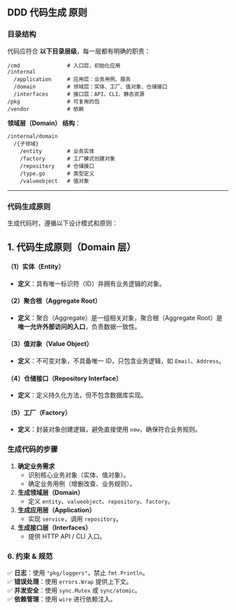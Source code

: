 ## **DDD 代码生成 原则**

### **目录结构**
代码应符合 **以下目录层级**，每一层都有明确的职责：
```
/cmd               # 入口层，初始化应用
/internal
  /application     # 应用层：业务用例、服务
  /domain          # 领域层：实体、工厂、值对象、仓储接口
  /interfaces      # 接口层：API、CLI、静态资源
/pkg               # 可复用的包
/vendor            # 依赖
```

**领域层（Domain） 结构**：
```
/internal/domain
  /{子领域}
    /entity        # 业务实体
    /factory       # 工厂模式创建对象
    /repository    # 仓储接口
    /type.go       # 类型定义
    /valueobject   # 值对象
```
  
---

### **代码生成原则**
生成代码时，遵循以下设计模式和原则：

## **1. 代码生成原则（Domain 层）**
#### **（1）实体（Entity）**
- **定义**：具有唯一标识符（ID）并拥有业务逻辑的对象。

#### **（2）聚合根（Aggregate Root）**
- **定义**：聚合（Aggregate）是一组相关对象，聚合根（Aggregate Root）是 **唯一允许外部访问的入口**，负责数据一致性。

#### **（3）值对象（Value Object）**
- **定义**：不可变对象，不具备唯一 ID，只包含业务逻辑，如 `Email`、`Address`。

#### **（4）仓储接口（Repository Interface）**
- **定义**：定义持久化方法，但不包含数据库实现。

#### **（5）工厂（Factory）**
- **定义**：封装对象创建逻辑，避免直接使用 `new`，确保符合业务规则。

### **生成代码的步骤**
1. **确定业务需求**
    - 识别核心业务对象（实体、值对象）。
    - 确定业务用例（增删改查、业务规则）。
2. **生成领域层（Domain）**
    - 定义 `entity`、`valueobject`、`repository`、`factory`。
3. **生成应用层（Application）**
    - 实现 `service`，调用 `repository`。
4. **生成接口层（Interfaces）**
    - 提供 HTTP API / CLI 入口。

### **6. 约束 & 规范**
✅ **日志**：使用 `"pkg/loggers"`，禁止 `fmt.Println`。  
✅ **错误处理**：使用 `errors.Wrap` 提供上下文。  
✅ **并发安全**：使用 `sync.Mutex` 或 `sync/atomic`。  
✅ **依赖管理**：使用 `wire` 进行依赖注入。
